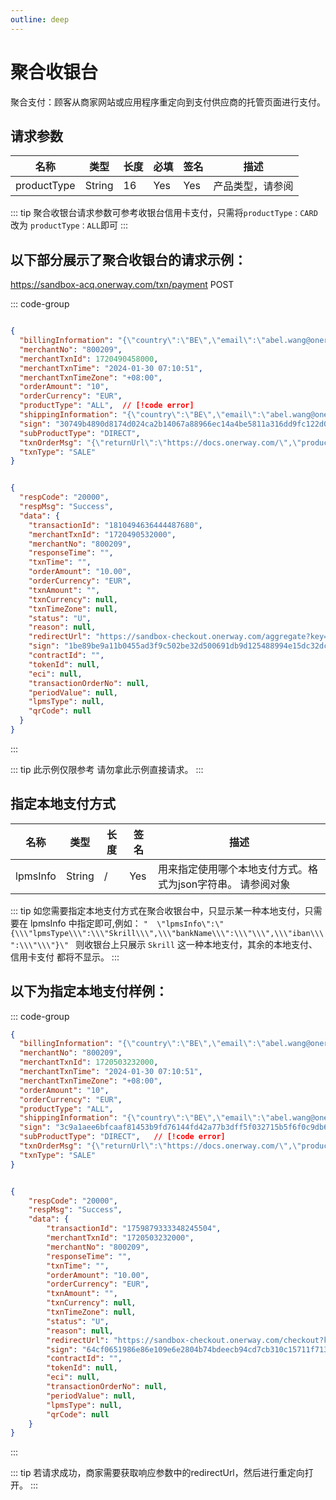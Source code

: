 ```yaml
---
outline: deep
---
```

<script setup>

import {reactive, ref, watch, onMounted, unref } from 'vue'; 
import {requestGen, secret} from "./util/utils";
import {ProductTypeEnum as ProductTypeEnumTable, SubProductTypeEnum as SubProductTypeEnumTable,TxnTypeEnum as TxnTypeEnumTable} from "./util/constants";
import CMExample from './components/CMExample.vue';
import CMNote from './components/CMNote.vue';
import CustomPopover from './components/element-ui/CustomPopover.vue'; 
import CustomTable from "./components/element-ui/CustomTable.vue";
import {TopRight, View} from "@element-plus/icons-vue";
import { ClickOutside as vClickOutside } from 'element-plus';


</script>

# 聚合收银台

聚合支付：顾客从商家网站或应用程序重定向到支付供应商的托管页面进行支付。




## 请求参数

 <div class="custom-table bordered-table">


| 名称          | 类型     | 长度 | 必填  | 签名  | 描述                       |
|-------------|--------|----|-----|-----|--------------------------|
| productType | String | 16 | Yes | Yes | 产品类型，请参阅   <CustomPopover title="MpiInfo" width="auto" reference="SubProductTypeEnum" link="/apis/enums.html#producttypeenum" ></CustomPopover> |


</div>

  

<div class="alertbox4">

::: tip  聚合收银台请求参数可参考收银台信用卡支付，只需将`productType：CARD` 改为 `productType：ALL`即可
:::

</div>





## 以下部分展示了聚合收银台的请求示例：


https://sandbox-acq.onerway.com/txn/payment <Badge type="tip">POST</Badge>



::: code-group

```json [请求参数]

{
  "billingInformation": "{\"country\":\"BE\",\"email\":\"abel.wang@onerway.com\",\"firstName\":\"CL\",\"lastName\":\"BRW2\",\"phone\":\"17700492982\",\"address\":\"Apt. 870\",\"city\":\"Hayward\",\"postalCode\":\"66977\",\"identityNumber\":\"12345678\"}",
  "merchantNo": "800209",
  "merchantTxnId": 1720490458000,
  "merchantTxnTime": "2024-01-30 07:10:51",
  "merchantTxnTimeZone": "+08:00",
  "orderAmount": "10",
  "orderCurrency": "EUR",
  "productType": "ALL",  // [!code error]
  "shippingInformation": "{\"country\":\"BE\",\"email\":\"abel.wang@onerway.com\",\"firstName\":\"CL\",\"lastName\":\"BRW2\",\"phone\":\"17700492982\",\"address\":\"Apt. 870\",\"city\":\"Hayward\",\"postalCode\":\"66977\",\"identityNumber\":\"12345678\"}",
  "sign": "30749b4890d8174d024ca2b14067a88966ec14a4be5811a316dd9fc122d0d06b",   // [!code error]
  "subProductType": "DIRECT",
  "txnOrderMsg": "{\"returnUrl\":\"https://docs.onerway.com/\",\"products\":\"[{\\\"price\\\":\\\"110.00\\\",\\\"num\\\":\\\"1\\\",\\\"name\\\":\\\"iphone11\\\",\\\"currency\\\":\\\"CNY\\\"}]\",\"transactionIp\":\"127.0.0.1\",\"appId\":\"1739545982264549376\",\"javaEnabled\":false,\"colorDepth\":\"24\",\"screenHeight\":\"1080\",\"screenWidth\":\"1920\",\"timeZoneOffset\":\"-480\",\"accept\":\"text/html,application/xhtml+xml,application/xml;q=0.9,image/avif,image/webp,image/apng,*/*;q=0.8,application/signed-exchange;v=b3;q=0.9\",\"userAgent\":\"Mozilla/5.0 (Windows NT 10.0; Win64; x64) AppleWebKit/537.36 (KHTML, like Gecko) Chrome/91.0.4472.124 Safari/537.36\",\"contentLength\":\"340\",\"language\":\"zh-CN\"}",
  "txnType": "SALE"
}

```

```json [响应参数]

{
  "respCode": "20000",
  "respMsg": "Success",
  "data": {
    "transactionId": "1810494636444487680",
    "merchantTxnId": "1720490532000",
    "merchantNo": "800209",
    "responseTime": "",
    "txnTime": "",
    "orderAmount": "10.00",
    "orderCurrency": "EUR",
    "txnAmount": "",
    "txnCurrency": null,
    "txnTimeZone": null,
    "status": "U",
    "reason": null,
    "redirectUrl": "https://sandbox-checkout.onerway.com/aggregate?key=484c56a7ffc4414495d3ff7d19b32872",  // [!code error]
    "sign": "1be89be9a11b0455ad3f9c502be32d500691db9d125488994e15dc32dc0d7b3b",
    "contractId": "",
    "tokenId": null,
    "eci": null,
    "transactionOrderNo": null,
    "periodValue": null,
    "lpmsType": null,
    "qrCode": null
  }
}

```
:::

<div class="alertbox4">

::: tip 此示例仅限参考 请勿拿此示例直接请求。
:::

</div>


## 指定本地支付方式

 <div class="custom-table bordered-table">


| 名称          | 类型     | 长度 | 签名  | 描述                                                                                                                                                                  |
|-------------|--------|----|-----|---------------------------------------------------------------------------------------------------------------------------------------------------------------------|
| lpmsInfo | String | /  | Yes | 用来指定使用哪个本地支付方式。格式为json字符串。 请参阅对象   <CustomPopover title="LpmsTypeEnum" width="auto" reference="LpmsTypeEnum" link="/apis/enums.html#lpmstypeenum" ></CustomPopover> |


</div>


<div class="alertbox2">

::: tip 如您需要指定本地支付方式在聚合收银台中，只显示某一种本地支付，只需要在 lpmsInfo 中指定即可,例如：  `"  \"lpmsInfo\":\"{\\\"lpmsType\\\":\\\"Skrill\\\",\\\"bankName\\\":\\\"\\\",\\\"iban\\\":\\\"\\\"}\" `  则收银台上只展示 ` Skrill ` 这一种本地支付，其余的本地支付、信用卡支付 都将不显示。 
:::

</div>



## 以下为指定本地支付样例：


::: code-group

```json [请求参数]
{
  "billingInformation": "{\"country\":\"BE\",\"email\":\"abel.wang@onerway.com\",\"firstName\":\"CL\",\"lastName\":\"BRW2\",\"phone\":\"17700492982\",\"address\":\"Apt. 870\",\"city\":\"Hayward\",\"postalCode\":\"66977\",\"identityNumber\":\"12345678\"}",
  "merchantNo": "800209",
  "merchantTxnId": 1720503232000,
  "merchantTxnTime": "2024-01-30 07:10:51",
  "merchantTxnTimeZone": "+08:00",
  "orderAmount": "10",
  "orderCurrency": "EUR",
  "productType": "ALL",
  "shippingInformation": "{\"country\":\"BE\",\"email\":\"abel.wang@onerway.com\",\"firstName\":\"CL\",\"lastName\":\"BRW2\",\"phone\":\"17700492982\",\"address\":\"Apt. 870\",\"city\":\"Hayward\",\"postalCode\":\"66977\",\"identityNumber\":\"12345678\"}",
  "sign": "3c9a1aee6bfcaaf81453b9fd76144fd42a77b3dff5f032715b5f6f0c9db60678",   // [!code error]
  "subProductType": "DIRECT",   // [!code error]
  "txnOrderMsg": "{\"returnUrl\":\"https://docs.onerway.com/\",\"products\":\"[{\\\"price\\\":\\\"110.00\\\",\\\"num\\\":\\\"1\\\",\\\"name\\\":\\\"iphone11\\\",\\\"currency\\\":\\\"CNY\\\"}]\",\"transactionIp\":\"127.0.0.1\",\"appId\":\"1739545982264549376\",\"javaEnabled\":false,\"colorDepth\":\"24\",\"screenHeight\":\"1080\",\"screenWidth\":\"1920\",\"timeZoneOffset\":\"-480\",\"accept\":\"text/html,application/xhtml+xml,application/xml;q=0.9,image/avif,image/webp,image/apng,*/*;q=0.8,application/signed-exchange;v=b3;q=0.9\",\"userAgent\":\"Mozilla/5.0 (Windows NT 10.0; Win64; x64) AppleWebKit/537.36 (KHTML, like Gecko) Chrome/91.0.4472.124 Safari/537.36\",\"contentLength\":\"340\",\"language\":\"zh-CN\"}",
  "txnType": "SALE"
}

```

```json [响应参数]

{
    "respCode": "20000",
    "respMsg": "Success",
    "data": {
        "transactionId": "1759879333348245504",
        "merchantTxnId": "1720503232000",
        "merchantNo": "800209",
        "responseTime": "",
        "txnTime": "",
        "orderAmount": "10.00",
        "orderCurrency": "EUR",
        "txnAmount": "",
        "txnCurrency": null,
        "txnTimeZone": null,
        "status": "U",
        "reason": null,
        "redirectUrl": "https://sandbox-checkout.onerway.com/checkout?key=19d6513ee000463783532f576c10dbcb",  // [!code error]
        "sign": "64cf0651986e86e109e6e2804b74bdeecb94cd7cb310c15711f7138867b0cac7",
        "contractId": "",
        "tokenId": null,
        "eci": null,
        "transactionOrderNo": null,
        "periodValue": null,
        "lpmsType": null,
        "qrCode": null
    }
}

```
:::

<div class="alertbox4">

::: tip 若请求成功，商家需要获取响应参数中的redirectUrl，然后进行重定向打开。
:::

</div>
